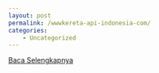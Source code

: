 ```yaml
---
layout: post
permalink: /wwwkereta-api-indonesia-com/
categories:
    - Uncategorized
---
```


[Baca Selengkapnya](/03)